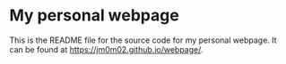 # My personal webpage

This is the README file for the source code for my personal webpage. It can be found at <https://jm0m02.github.io/webpage/>. 

